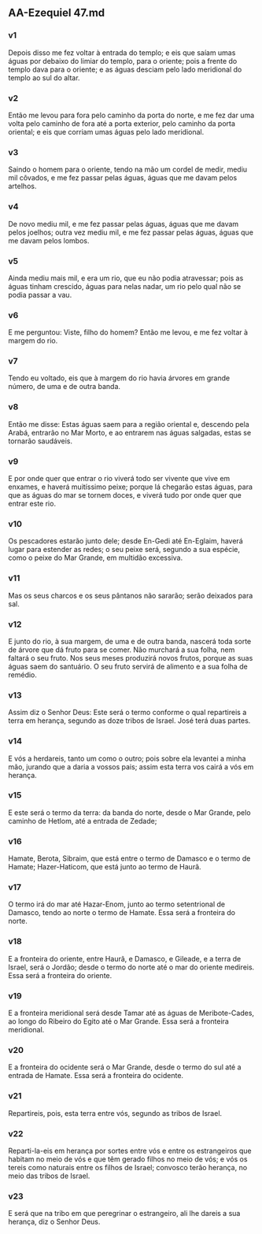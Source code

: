 ## AA-Ezequiel 47.md
### v1
 Depois disso me fez voltar à entrada do templo; e eis que saíam umas águas por debaixo do limiar do templo, para o oriente; pois a frente do templo dava para o oriente; e as águas desciam pelo lado meridional do templo ao sul do altar.
### v2
 Então me levou para fora pelo caminho da porta do norte, e me fez dar uma volta pelo caminho de fora até a porta exterior, pelo caminho da porta oriental; e eis que corriam umas águas pelo lado meridional.
### v3
 Saindo o homem para o oriente, tendo na mão um cordel de medir, mediu mil côvados, e me fez passar pelas águas, águas que me davam pelos artelhos.
### v4
 De novo mediu mil, e me fez passar pelas águas, águas que me davam pelos joelhos; outra vez mediu mil, e me fez passar pelas águas, águas que me davam pelos lombos.
### v5
 Ainda mediu mais mil, e era um rio, que eu não podia atravessar; pois as águas tinham crescido, águas para nelas nadar, um rio pelo qual não se podia passar a vau.
### v6
 E me perguntou: Viste, filho do homem? Então me levou, e me fez voltar à margem do rio.
### v7
 Tendo eu voltado, eis que à margem do rio havia árvores em grande número, de uma e de outra banda.
### v8
 Então me disse: Estas águas saem para a região oriental e, descendo pela Arabá, entrarão no Mar Morto, e ao entrarem nas águas salgadas, estas se tornarão saudáveis.
### v9
 E por onde quer que entrar o rio viverá todo ser vivente que vive em enxames, e haverá muitíssimo peixe; porque lá chegarão estas águas, para que as águas do mar se tornem doces, e viverá tudo por onde quer que entrar este rio.
### v10
 Os pescadores estarão junto dele; desde En-Gedi até En-Eglaim, haverá lugar para estender as redes; o seu peixe será, segundo a sua espécie, como o peixe do Mar Grande, em multidão excessiva.
### v11
 Mas os seus charcos e os seus pântanos não sararão; serão deixados para sal.
### v12
 E junto do rio, à sua margem, de uma e de outra banda, nascerá toda sorte de árvore que dá fruto para se comer. Não murchará a sua folha, nem faltará o seu fruto. Nos seus meses produzirá novos frutos, porque as suas águas saem do santuário. O seu fruto servirá de alimento e a sua folha de remédio.
### v13
 Assim diz o Senhor Deus: Este será o termo conforme o qual repartireis a terra em herança, segundo as doze tribos de Israel. José terá duas partes.
### v14
 E vós a herdareis, tanto um como o outro; pois sobre ela levantei a minha mão, jurando que a daria a vossos pais; assim esta terra vos cairá a vós em herança.
### v15
 E este será o termo da terra: da banda do norte, desde o Mar Grande, pelo caminho de Hetlom, até a entrada de Zedade;
### v16
 Hamate, Berota, Sibraim, que está entre o termo de Damasco e o termo de Hamate; Hazer-Haticom, que está junto ao termo de Haurã.
### v17
 O termo irá do mar até Hazar-Enom, junto ao termo setentrional de Damasco, tendo ao norte o termo de Hamate. Essa será a fronteira do norte.
### v18
 E a fronteira do oriente, entre Haurã, e Damasco, e Gileade, e a terra de Israel, será o Jordão; desde o termo do norte até o mar do oriente medireis. Essa será a fronteira do oriente.
### v19
 E a fronteira meridional será desde Tamar até as águas de Meribote-Cades, ao longo do Ribeiro do Egito até o Mar Grande. Essa será a fronteira meridional.
### v20
 E a fronteira do ocidente será o Mar Grande, desde o termo do sul até a entrada de Hamate. Essa será a fronteira do ocidente.
### v21
 Repartireis, pois, esta terra entre vós, segundo as tribos de Israel.
### v22
 Reparti-la-eis em herança por sortes entre vós e entre os estrangeiros que habitam no meio de vós e que têm gerado filhos no meio de vós; e vós os tereis como naturais entre os filhos de Israel; convosco terão herança, no meio das tribos de Israel.
### v23
 E será que na tribo em que peregrinar o estrangeiro, ali lhe dareis a sua herança, diz o Senhor Deus.
